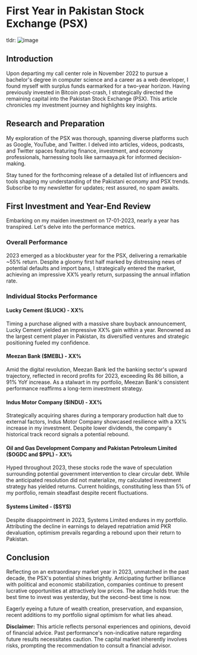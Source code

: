 # First Year in Pakistan Stock Exchange (PSX)

tldr: ![image](https://github.com/yasoo-exe/blog/assets/76653084/6ca14cad-6280-4f05-b436-71912e0a6e62)


## Introduction
Upon departing my call center role in November 2022 to pursue a bachelor's degree in computer science and a career as a web developer, I found myself with surplus funds earmarked for a two-year horizon. Having previously invested in Bitcoin post-crash, I strategically directed the remaining capital into the Pakistan Stock Exchange (PSX). This article chronicles my investment journey and highlights key insights.

## Research and Preparation
My exploration of the PSX was thorough, spanning diverse platforms such as Google, YouTube, and Twitter. I delved into articles, videos, podcasts, and Twitter spaces featuring finance, investment, and economy professionals, harnessing tools like sarmaaya.pk for informed decision-making.

Stay tuned for the forthcoming release of a detailed list of influencers and tools shaping my understanding of the Pakistani economy and PSX trends. Subscribe to my newsletter for updates; rest assured, no spam awaits.

## First Investment and Year-End Review
Embarking on my maiden investment on 17-01-2023, nearly a year has transpired. Let's delve into the performance metrics.

### Overall Performance
2023 emerged as a blockbuster year for the PSX, delivering a remarkable ~55% return. Despite a gloomy first half marked by distressing news of potential defaults and import bans, I strategically entered the market, achieving an impressive XX% yearly return, surpassing the annual inflation rate.

### Individual Stocks Performance

#### Lucky Cement ($LUCK) - XX%
Timing a purchase aligned with a massive share buyback announcement, Lucky Cement yielded an impressive XX% gain within a year. Renowned as the largest cement player in Pakistan, its diversified ventures and strategic positioning fueled my confidence.

#### Meezan Bank ($MEBL) - XX%
Amid the digital revolution, Meezan Bank led the banking sector's upward trajectory, reflected in record profits for 2023, exceeding Rs 86 billion, a 91% YoY increase. As a stalwart in my portfolio, Meezan Bank's consistent performance reaffirms a long-term investment strategy.

#### Indus Motor Company ($INDU) - XX%
Strategically acquiring shares during a temporary production halt due to external factors, Indus Motor Company showcased resilience with a XX% increase in my investment. Despite lower dividends, the company's historical track record signals a potential rebound.

#### Oil and Gas Development Company and Pakistan Petroleum Limited ($OGDC and $PPL) - XX%
Hyped throughout 2023, these stocks rode the wave of speculation surrounding potential government intervention to clear circular debt. While the anticipated resolution did not materialize, my calculated investment strategy has yielded returns. Current holdings, constituting less than 5% of my portfolio, remain steadfast despite recent fluctuations.

#### Systems Limited - ($SYS)
Despite disappointment in 2023, Systems Limited endures in my portfolio. Attributing the decline in earnings to delayed repatriation amid PKR devaluation, optimism prevails regarding a rebound upon their return to Pakistan.

## Conclusion
Reflecting on an extraordinary market year in 2023, unmatched in the past decade, the PSX's potential shines brightly. Anticipating further brilliance with political and economic stabilization, companies continue to present lucrative opportunities at attractively low prices. The adage holds true: the best time to invest was yesterday, but the second-best time is now.

Eagerly eyeing a future of wealth creation, preservation, and expansion, recent additions to my portfolio signal optimism for what lies ahead.

**Disclaimer:**
This article reflects personal experiences and opinions, devoid of financial advice. Past performance's non-indicative nature regarding future results necessitates caution. The capital market inherently involves risks, prompting the recommendation to consult a financial advisor.

